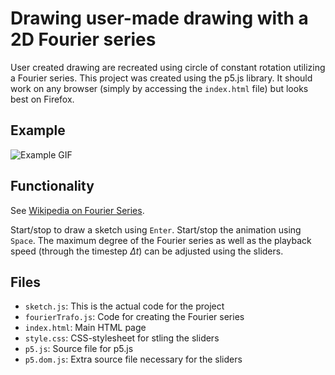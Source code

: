 # Drawing user-made drawing with a 2D Fourier series
User created drawing are recreated using circle of constant rotation utilizing a Fourier series.
This project was created using the p5.js library.
It should work on any browser (simply by accessing the `index.html` file) but looks best on Firefox.

## Example
![Example GIF](https://media.giphy.com/media/cO9MHPvp8tlpNEmDHe/giphy.gif)


## Functionality
See [Wikipedia on Fourier Series](https://en.wikipedia.org/wiki/Fourier_series).

Start/stop to draw a sketch using `Enter`. Start/stop the animation using `Space`.
The maximum degree of the Fourier series as well as the playback speed (through the timestep $\Delta t$) can be adjusted using the sliders.


## Files

* `sketch.js`: This is the actual code for the project
* `fourierTrafo.js`: Code for creating the Fourier series
* `index.html`: Main HTML page
* `style.css`: CSS-stylesheet for stling the sliders
* `p5.js`: Source file for p5.js
* `p5.dom.js`: Extra source file necessary for the sliders
